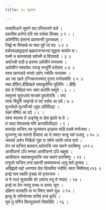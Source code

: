 ```yaml
---
title: ३४ सूक्तम्

---
```

त्वचापिधाने सुभगे यत् परिस्तरणे कवे ।  
एकामिव व्रजेगां परि त्वा वर्चसा सिचम् ॥ १ । ।  
अग्रेणीरिव हंसानां प्रपश्यन्ती पुरस्पथम् ।  
जिह्वे मा विव्यथो मा यथा पूर्वं त्वं वदः ॥ २ ॥  
वर्चस्वदहमुद्यासं ब्रह्मराजन्याभ्यां शूद्राय चार्याय च।  
यस्मै च कामयामहे सर्वस्मै च विपश्यते । ३ ॥  
अर्वाञ्चौ पादौ प्र हराम्य ऽर्वाचीनं मनस्तव ।  
अर्वाचीनं नश्यतेतः पराङ् मन्युर्नि वर्तताम् ॥ ४ ॥  
यश्च छागलादे भगवो ऽर्वाग् ज्योतिः परस्तमः ।  
आा त्वा खले ऽग्निकात्तस्मात् पुनरा वर्त्तयामसि ॥ ५ ॥  
यथा व्रीहिन् व्रीहिखले समाकुर्वन्ति तूलिभिः । ब्रीहि  
एवा ते निष्ठितं मनः समा करोमि मामुभे । ६ । ।  
त्वमुत्तमं सुराधसां माध्यमं हुवतोरसि । राघ  
त्वया विदुर्वि जङ्गहे तं त्वा वर्चस आ ददे। ७ ॥  
मूर्ध्न्यस्ते मूर्ध्न्योभ्यो ऽग्रुवः प्रतिविद्याः ।  
यक्ष्मं शीर्षत आ ददे । ८ ।  
यश्च स्फामा ते अङ्गेषु यः प्रेमा हृदये च ते ।  
तं त्वदा वेशयामहे मयि भ्राजातिदीद्यत । ९ ।  
वातरंहा वाजिन् भव युज्यमान इन्द्रस्य याहि प्रसवे मनोजवाः।  
युञ्जन्तु त्वा मरुतो दैव्यास आ ते त्वष्टा पत्सु जवं दधातु ॥ १० ॥  
जवस्ते अर्वन निहितो गुहा यः श्येने चरति यश्च वाते ।  
तेन त्वं वाजिन् बलवान् बलेनाजिं जय समने पारयिष्णुः ॥११॥  
आसीयानो ऽधि मनसा आसीयानो ऽधि चक्षुषा ।  
आसीयानः सवाचाभूत्वाजिं जय समने पारयिष्णुः । १२ ।  
तनूस्ते वाजिन् तन्वं वहन्ती वाममस्मभ्यं धातु शर्म तुभ्यम् ।  
अविह्वतो महो धरुणाय देवा दिव्यमिव ज्योतिः स्वरा मिमीयात्॥१३ ॥  
इन्द्रो माव वक्षति वृत्रहा यो वृत्रञ्जयः ।  
स मे रथ्यं सुसारथि सो ऽश्वान् मधु मे नयात् । १४ ।  
इन्द्रो मा तेन नयतु पन्था य उभयः सुगः ।  
दक्षिणा पारयाति वा मा रिषन् समरे युधः ॥ १५ ।  
हृत्सु के परिणोनमा पारिषं तन्वं कृधि ।  
यूयं तु पर्णिनं शिरमुतापर्ण रिषादिति । १६ ।  